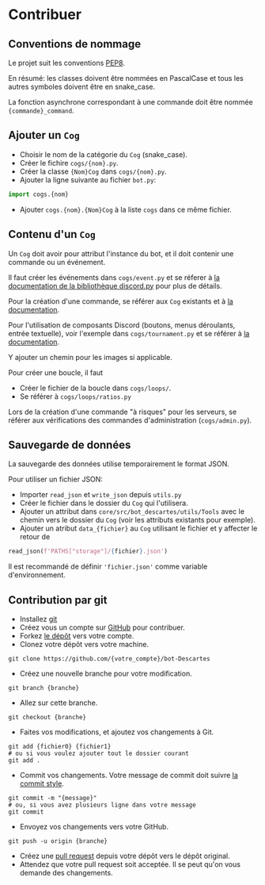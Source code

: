 # Contribuer

## Conventions de nommage

Le projet suit les conventions [PEP8](https://peps.python.org/pep-0008).

En résumé: les classes doivent être nommées en PascalCase et tous les
autres symboles doivent être en snake_case.

La fonction asynchrone correspondant à une commande doit être nommée
`{commande}_command`.

## Ajouter un `Cog`

- Choisir le nom de la catégorie du `Cog` (snake_case).
- Créer le fichire `cogs/{nom}.py`.
- Créer la classe `{Nom}Cog` dans `cogs/{nom}.py`.
- Ajouter la ligne suivante au fichier `bot.py`:
```py
import cogs.{nom}
```
- Ajouter `cogs.{nom}.{Nom}Cog` à la liste `cogs` dans ce même fichier.

## Contenu d'un `Cog`

Un `Cog` doit avoir pour attribut l'instance du bot, et il doit
contenir une commande ou un événement.

Il faut créer les événements dans
`cogs/event.py` et se réferer à
[la documentation de la bibliothèque discord.py](https://discordpy.readthedocs.io/en/stable/api.html#event-reference)
pour plus de détails.

Pour la création d'une commande, se référer aux `Cog` existants et à
[la documentation](https://discordpy.readthedocs.io/en/stable/ext/commands/cogs.html).

Pour l'utilisation de composants Discord (boutons, menus déroulants,
entrée textuelle), voir l'exemple dans
`cogs/tournament.py`
et se référer à
[la documentation](https://docs.discord4py.dev/en/latest/).

Y ajouter un chemin pour les images si applicable.

Pour créer une boucle, il faut
- Créer le fichier de la boucle dans
`cogs/loops/`.
- Se référer à `cogs/loops/ratios.py`

Lors de la création d'une commande "à risques" pour les serveurs, se
référer aux vérifications des commandes d'administration
(`cogs/admin.py`).

## Sauvegarde de données

La sauvegarde des données utilise temporairement le format JSON.

Pour utiliser un fichier JSON:
- Importer `read_json` et `write_json` depuis `utils.py`
- Créer le fichier dans le dossier du `Cog` qui l'utilisera.
- Ajouter un attribut dans `core/src/bot_descartes/utils/Tools` avec
le chemin vers le dossier du `Cog` (voir les attributs existants pour
exemple).
- Ajouter un atribut `data_{fichier}` au `Cog` utilisant le fichier et
y affecter le retour de
```py
read_json(f'PATHS["storage"]/{fichier}.json')
```
Il est recommandé de définir `'fichier.json'` comme variable d'environnement.

## Contribution par git

- Installez [git](https://git-scm.com)
- Créez vous un compte sur [GitHub](https://github.com)
  pour contribuer.
- Forkez [le dépôt](https://github.com/Antoine-pa/bot-Descartes) vers
  votre compte.
- Clonez votre dépôt vers votre machine.
```
git clone https://github.com/{votre_compte}/bot-Descartes
```
- Créez une nouvelle branche pour votre modification.
```
git branch {branche}
```
- Allez sur cette branche.
```
git checkout {branche}
```
- Faites vos modifications, et ajoutez vos changements à Git.
```
git add {fichier0} {fichier1}
# ou si vous voulez ajouter tout le dossier courant
git add .
```
- Commit vos changements. Votre message de commit doit suivre
  [la commit style](https://commit.style).
```
git commit -m "{message}"
# ou, si vous avez plusieurs ligne dans votre message
git commit
```
- Envoyez vos changements vers votre GitHub.
```
git push -u origin {branche}
```
- Créez une [pull request](https://docs.github.com/en/pull-requests/collaborating-with-pull-requests/proposing-changes-to-your-work-with-pull-requests/creating-a-pull-request)
depuis votre dépôt vers le dépôt original.
- Attendez que votre pull request soit acceptée. Il se peut qu'on vous
  demande des changements.